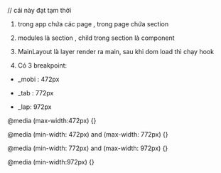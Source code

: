 // cái này đạt tạm thời 

1. trong app chứa các page , trong page chứa section

2. modules là section , child trong section là component

3. MainLayout là layer render ra main, sau khi dom load thì chạy hook

4.  Có 3  breakpoint:

+   _mobi : 472px

+   _tab : 772px

+   _lap: 972px

@media (max-width:472px) {}

@media (min-width: 472px) and (max-width: 772px) {}

@media (min-width: 772px) and (max-width: 972px) {}

@media (min-width:972px) {}
   

